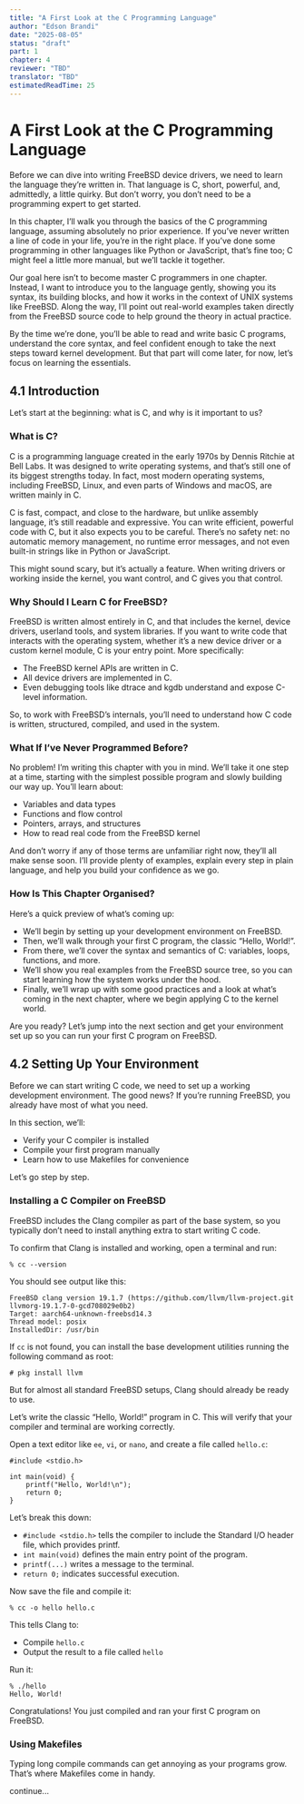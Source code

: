 ```yaml
---
title: "A First Look at the C Programming Language"
author: "Edson Brandi"
date: "2025-08-05"
status: "draft"
part: 1
chapter: 4
reviewer: "TBD"
translator: "TBD"
estimatedReadTime: 25
---
```


# A First Look at the C Programming Language

Before we can dive into writing FreeBSD device drivers, we need to learn the language they’re written in. That language is C, short, powerful, and, admittedly, a little quirky. But don’t worry, you don’t need to be a programming expert to get started.

In this chapter, I’ll walk you through the basics of the C programming language, assuming absolutely no prior experience. If you’ve never written a line of code in your life, you’re in the right place. If you’ve done some programming in other languages like Python or JavaScript, that’s fine too; C might feel a little more manual, but we’ll tackle it together.

Our goal here isn’t to become master C programmers in one chapter. Instead, I want to introduce you to the language gently, showing you its syntax, its building blocks, and how it works in the context of UNIX systems like FreeBSD. Along the way, I’ll point out real-world examples taken directly from the FreeBSD source code to help ground the theory in actual practice.

By the time we’re done, you’ll be able to read and write basic C programs, understand the core syntax, and feel confident enough to take the next steps toward kernel development. But that part will come later, for now, let’s focus on learning the essentials.

## 4.1 Introduction

Let’s start at the beginning: what is C, and why is it important to us?

### What is C?
C is a programming language created in the early 1970s by Dennis Ritchie at Bell Labs. It was designed to write operating systems, and that’s still one of its biggest strengths today. In fact, most modern operating systems, including FreeBSD, Linux, and even parts of Windows and macOS, are written mainly in C.

C is fast, compact, and close to the hardware, but unlike assembly language, it’s still readable and expressive. You can write efficient, powerful code with C, but it also expects you to be careful. There’s no safety net: no automatic memory management, no runtime error messages, and not even built-in strings like in Python or JavaScript.

This might sound scary, but it’s actually a feature. When writing drivers or working inside the kernel, you want control, and C gives you that control.

### Why Should I Learn C for FreeBSD?

FreeBSD is written almost entirely in C, and that includes the kernel, device drivers, userland tools, and system libraries. If you want to write code that interacts with the operating system, whether it’s a new device driver or a custom kernel module, C is your entry point.
More specifically:

* The FreeBSD kernel APIs are written in C.
* All device drivers are implemented in C.
* Even debugging tools like dtrace and kgdb understand and expose C-level information.

So, to work with FreeBSD’s internals, you’ll need to understand how C code is written, structured, compiled, and used in the system.

### What If I’ve Never Programmed Before?

No problem! I’m writing this chapter with you in mind. We’ll take it one step at a time, starting with the simplest possible program and slowly building our way up. You’ll learn about:

* Variables and data types
* Functions and flow control
* Pointers, arrays, and structures
* How to read real code from the FreeBSD kernel

And don’t worry if any of those terms are unfamiliar right now, they’ll all make sense soon. I’ll provide plenty of examples, explain every step in plain language, and help you build your confidence as we go.

### How Is This Chapter Organised?

Here’s a quick preview of what’s coming up:

* We’ll begin by setting up your development environment on FreeBSD.
* Then, we’ll walk through your first C program, the classic “Hello, World!”.
* From there, we’ll cover the syntax and semantics of C: variables, loops, functions, and more.
* We’ll show you real examples from the FreeBSD source tree, so you can start learning how the system works under the hood.
* Finally, we’ll wrap up with some good practices and a look at what’s coming in the next chapter, where we begin applying C to the kernel world.

Are you ready? Let’s jump into the next section and get your environment set up so you can run your first C program on FreeBSD.

## 4.2 Setting Up Your Environment

Before we can start writing C code, we need to set up a working development environment. The good news? If you’re running FreeBSD, you already have most of what you need.

In this section, we’ll:

* Verify your C compiler is installed
* Compile your first program manually
* Learn how to use Makefiles for convenience

Let’s go step by step.

### Installing a C Compiler on FreeBSD

FreeBSD includes the Clang compiler as part of the base system, so you typically don’t need to install anything extra to start writing C code.

To confirm that Clang is installed and working, open a terminal and run:

	% cc --version	

You should see output like this:

	FreeBSD clang version 19.1.7 (https://github.com/llvm/llvm-project.git 
	llvmorg-19.1.7-0-gcd708029e0b2)
	Target: aarch64-unknown-freebsd14.3
	Thread model: posix
	InstalledDir: /usr/bin

If `cc` is not found, you can install the base development utilities running the following command as root:

	# pkg install llvm

But for almost all standard FreeBSD setups, Clang should already be ready to use.

Let’s write the classic “Hello, World!” program in C. This will verify that your compiler and terminal are working correctly.

Open a text editor like `ee`, `vi`, or `nano`, and create a file called `hello.c`:

	#include <stdio.h>

	int main(void) {
   	 	printf("Hello, World!\n");
   	 	return 0;
	}
	
Let’s break this down:

* `#include <stdio.h>` tells the compiler to include the Standard I/O header file, which provides printf.
* `int main(void)` defines the main entry point of the program.
* `printf(...)` writes a message to the terminal.
* `return 0;` indicates successful execution.

Now save the file and compile it:

	% cc -o hello hello.c

This tells Clang to:

* Compile `hello.c`
* Output the result to a file called `hello`

Run it:

	% ./hello
	Hello, World!
	
Congratulations! You just compiled and ran your first C program on FreeBSD.

### Using Makefiles

Typing long compile commands can get annoying as your programs grow. That’s where Makefiles come in handy.

continue...